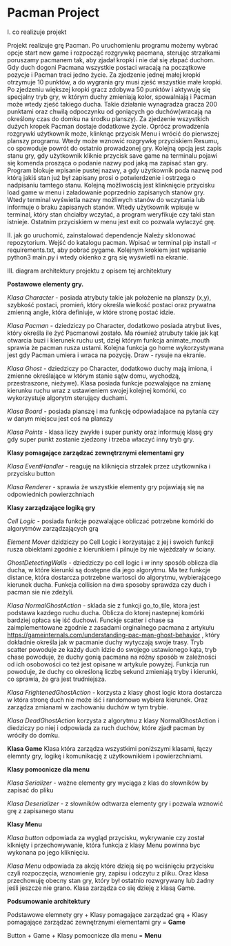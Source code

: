 # Pacman Project
 I. co realizuje projekt

Projekt realizuje grę Pacman. Po uruchomieniu programu możemy wybrać opcje start new game i rozpocząć rozgrywkę pacmana, sterując strzałkami poruszamy pacmanem tak, aby zjadał kropki i nie dał się złapać duchom. Gdy duch dogoni Pacmana wszystkie postaci wracają na początkowe pozycje i Pacman traci jedno życie. Za zjedzenie jednej małej kropki otrzymuje 10 punktów, a do wygrania gry musi zjeść wszystkie małe kropki. Po zjedzeniu większej kropki gracz zdobywa 50 punktów i aktywuję się specjalny tryb gry, w którym duchy zmieniają kolor, spowalniają i Pacman może wtedy zjeść takiego ducha. Takie działanie wynagradza gracza 200 punktami oraz chwilą odpoczynku od goniących go duchów(wracają na określony czas do domku na środku planszy). Za zjedzenie wszystkich dużych kropek Pacman dostaje dodatkowe życie. Oprócz prowadzenia rozgrywki użytkownik może, klinknąc przycisk Menu i wrócić do pierwszej planszy programu. Wtedy może wznowić rozgrywkę przyciskiem Resumu, co spowoduje powrót do ostatnio prowadzonej gry. Kolejną opcją jest zapis stanu gry, gdy użytkownik kliknie przycisk save game na terminalu pojawi się komenda prosząca o podanie nazwy pod jaką ma zapisać stan gry. Program blokuje wpisanie pustej nazwy, a gdy użytkownik poda nazwę pod którą jakiś stan już był zapisany prosi o potwierdzenie i ostrzega o nadpisaniu tamtego stanu. Kolejną możliwością jest klinknięcie przycisku load game w menu i załadowanie poprzednio zapisanych stanów gry. Wtedy terminal wyświetla nazwy możliwych stanów do wczytania lub informuje o braku zapisanych stanów. Wtedy użytkownik wpisuje w terminal, który stan chciałby wczytać, a program weryfikuje czy taki stan istnieje.
Ostatnim przyciskiem w menu jest exit co pozwala wyłaczyć grę.


II. jak go uruchomić, zainstalować dependencje
Należy sklonować repozytorium. Wejść do katalogu pacman. Wpisać w terminal pip install -r requirements.txt, aby pobrać pygame. Kolejnym krokiem jest wpisanie python3 main.py i wtedy okienko z grą się wyświetli na ekranie.


III. diagram architektury projektu z opisem tej architektury

**Postawowe elementy gry.**

_Klasa Character_ - posiada atrybuty takie jak położenie na planszy (x,y), szybkość postaci, promień, który określa wielkość postaci oraz prywatna zmienną angle, która definiuje, w które stronę postać idzie. 

_Klasa Pacman_ - dziedziczy po Character, dodatkowo posiada atrybut lives, który określa ile żyć Pacmanowi zostało. Ma również atrubuty takie jak kąt otwarcia buzi i kierunek ruchu ust, dzięi którym funkcja animate_mouth sprawia że pacman rusza ustami. Kolejna funkcja go home wykorzystywana jest gdy Pacman umiera i wraca na pozycję. Draw - rysuje na ekranie.

_Klasa Ghost_ - dziedziczy po Character, dodatkowo duchy mają imiona, i zmienne określające w którym stanie są(w domu, wychodzą, przestraszone, nieżywe). Klasa posiada funkcje pozwalające na zmianę kierunku ruchu wraz z ustawieniem swojej kolejnej komórki, co wykorzystuje algorytm sterujący duchami.

_Klasa Board_ - posiada planszę i ma funkcję odpowiadajace na pytania czy w danym miejscu jest coś na planszy

_Klasa Points_ - klasa liczy zwykłe i super punkty oraz informuję klasę gry gdy super punkt zostanie zjedzony i trzeba właczyć inny tryb gry.


**Klasy pomagające zarządzać zewnętrznymi elementami gry**

_Klasa EventHandler_ - reaguję na kliknięcia strzałek przez użytkownika i  przycisku button

_Klasa Renderer_ - sprawia że wszystkie elementy gry pojawiają się na odpowiednich powierzchniach


**Klasy zarządzające logiką gry**

_Cell Logic_ - posiada funkcje pozwalające obliczać potrzebne komórki do algorytmów zarządzających grą

_Element Mover_ dzidziczy po Cell Logic i korzystając z jej i swoich funkcji rusza obiektami zgodnie z kierunkiem i pilnuje by nie wjeżdzały w ściany.

_GhostDetectingWalls_ - dziedziczy po cell logic i w inny sposób oblicza dla ducha, w które kierunki są dostępne dla jego algorytmu. Ma tez funkcje distance, która dostarcza potrzebne wartosci do algorytmu, wybierającego kierunek ducha. Funkcja collision na dwa sposoby sprawdza czy duch i pacman sie nie zdeżyli.

_Klasa NormalGhostAction_ - sklada sie z funkcji go_to_tile, ktora jest podstawa kazdego ruchu ducha. Oblicza do ktorej nastepnej komórki bardziej opłaca się iść duchowi. Funckje scatter i chase sa zaimplementowane zgodnie z zasadami orginalnego pacmana z artykułu https://gameinternals.com/understanding-pac-man-ghost-behavior , który dokładnie określa jak w pacmanie duchy wytyczają swoje trasy. Tryb scatter powoduje ze każdy duch idzie do swojego ustawionego kąta, tryb chase powoduje, że duchy gonią pacmana na różny sposób w zależności od ich osobowości co też jest opisane w artykule powyżej. Funkcja run powoduje, że duchy co określoną liczbę sekund zmieniają tryby i kierunki, co sprawia, że gra jest trudniejsza.

_Klasa FrightenedGhostAction_ - korzysta z klasy ghost logic ktora dostarcza w która stronę duch nie może iść i randomowo wybiera kierunek. Oraz zarządza zmianami w zachowaniu duchów w tym trybie.

_Klasa DeadGhostAction_ korzysta z algorytmu z klasy NormalGhostAction i diedziczy po niej i odpowiada za ruch duchów, które zjadł pacman by wróciły do domku.


**Klasa Game**
Klasa która zarządza wszystkimi poniższymi klasami, łączy elemnty gry, logikę i komunikację z użytkownikiem i powierzchniami.


**Klasy pomocnicze dla menu** 

_Klasa Serializer_ - ważne elementy gry wyciąga z klas do słowników by zapisać do pliku

_Klasa Deserializer_ - z słowników odtwarza elementy gry i pozwala wznowić grę z zapisanego stanu


**Klasy Menu**

_Klasa button_ odpowiada za wygląd przycisku, wykrywanie czy został klknięty i przechowywanie, która funkcja  z klasy Menu powinna byc wykonana po jego kliknięciu.

_Klasa Menu_ odpowiada za akcję które dzieją się po wciśnięciu przycisku czyli rozpoczęcia, wznowienie gry, zapisu i odczytu z pliku. Oraz klasa przechowuję obecny stan gry, który był ostatnio rozwgrywany lub żadny jeśli jeszcze nie grano. Klasa zarządza co się dzieję z klasą Game.


**Podsumowanie architektury**

Podstawowe elemnety gry + Klasy pomagające zarządzać grą + Klasy pomagające zarządzać zewnętrznymi elementami gry = **Game**

Button + Game + Klasy pomocnicze dla menu = **Menu**



